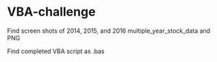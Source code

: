 # VBA-challenge

Find screen shots of 2014, 2015, and 2016 multiple_year_stock_data and PNG

Find completed VBA script as .bas
